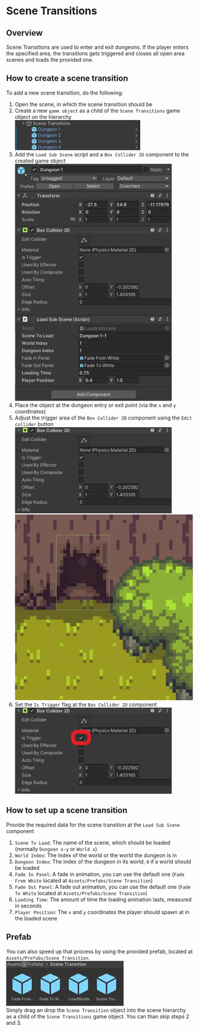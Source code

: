 # Scene Transitions

## Overview

Scene Transitions are used to enter and exit dungeons. If the player enters the specified area, the transitions gets triggered and closes all open area scenes and loads the provided one.

## How to create a scene transition

To add a new scene transition, do the following:

1. Open the scene, in which the scene transition should be
2. Create a new `game object` as a child of the `Scene Transitions` game object on the hierarchy
![Hierarchy view](assets/scene-transition-hierarchy-view.webp)
3. Add the `Load Sub Scene` script and a `Box Collider 2D` component to the created game object
![Inspector view](assets/scene-transition-inspector-view.webp)
4. Place the object at the dungeon entry or exit point (via the `x` and `y` coordinates)
5. Adjust the trigger area of the `Box Collider 2D` component using the `Edit collider` button
![Collider component](assets/scene-transition-collider-component.webp)
![Example image](assets/scene-transition-example.webp)
6. Set the `Is Trigger` flag at the `Box Collider 2D` component  
![Trigger flag](assets/scene-transition-trigger-flag.webp)

## How to set up a scene transition

Provide the required data for the scene transition at the `Load Sub Scene` component  

1. `Scene To Load`: The name of the scene, which should be loaded (normally `Dungeon x-y` or `World x`)  
2. `World Index`: The index of the world or the world the dungeon is in  
3. `Dungeon Index`: The index of the dungeon in its world, `0` if a world should be loaded  
4. `Fade In Panel`: A fade in animation, you can use the default one (`Fade From White` located at `Assets/Prefabs/Scene Transition`)  
5. `Fade Out Panel`: A fade out animation, you can use the default one (`Fade To White` located at `Assets/Prefabs/Scene Transition`)  
6. `Loading Time`: The amount of time the loading animation lasts, measured in seconds  
7. `Player Position`: The `x` and `y` coordinates the player should spawn at in the loaded scene

## Prefab

You can also speed up that process by using the provided prefab, located at `Assets/Prefabs/Scene Transition`.  
![Prefabs](assets/scene-transition-prefabs.webp)  
Simply drag an drop the `Scene Transition` object into the scene hierarchy as a child of the `Scene Transitions` game object.
You can than skip steps 2 and 3.
